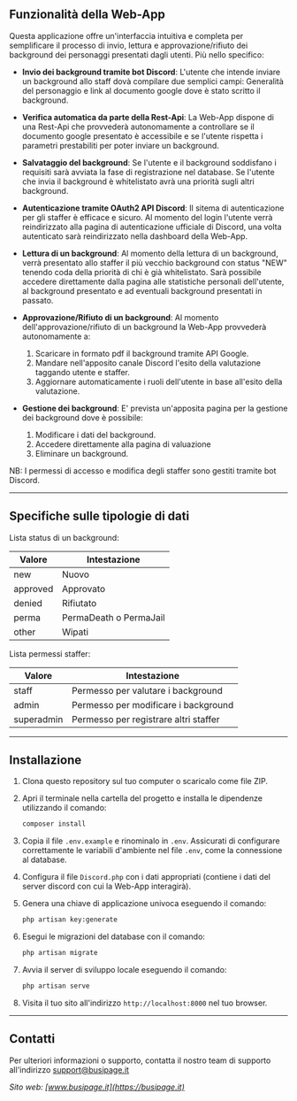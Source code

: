 

## Funzionalità della Web-App
Questa applicazione offre un'interfaccia intuitiva e completa per semplificare il processo di invio, lettura e approvazione/rifiuto dei background dei personaggi presentati dagli utenti. Più nello specifico:

- **Invio dei background tramite bot Discord**: L'utente che intende inviare un background allo staff dovà compilare due semplici campi: Generalità del personaggio e link al documento google dove è stato scritto il background.

- **Verifica automatica da parte della Rest-Api**: La Web-App dispone di una Rest-Api che provvederà autonomamente a controllare se il documento google presentato è accessibile e se l'utente rispetta i parametri prestabiliti per poter inviare un background.

- **Salvataggio del background**: Se l'utente e il background soddisfano i requisiti sarà avviata la fase di registrazione nel database. Se l'utente che invia il background è whitelistato avrà una priorità sugli altri background.

- **Autenticazione tramite OAuth2 API Discord**: Il sitema di autenticazione per gli staffer è efficace e sicuro. Al momento del login l'utente verrà reindirizzato alla pagina di autenticazione ufficiale di Discord, una volta autenticato sarà reindirizzato nella dashboard della Web-App.

- **Lettura di un background**: Al momento della lettura di un background, verrà presentato allo staffer il più vecchio background con status "NEW" tenendo coda della priorità di chi è già whitelistato. Sarà possibile accedere direttamente dalla pagina alle statistiche personali dell'utente, al background presentato e ad eventuali background presentati in passato.

- **Approvazione/Rifiuto di un background**: Al momento dell'approvazione/rifiuto di un background la Web-App provvederà autonomamente a: 
    1) Scaricare in formato pdf il background tramite API Google. 
    2) Mandare nell'apposito canale Discord l'esito della valutazione taggando utente e staffer. 
    3) Aggiornare automaticamente i ruoli dell'utente in base all'esito della valutazione.

- **Gestione dei background**: E' prevista un'apposita pagina per la gestione dei background dove è possibile: 
    1) Modificare i dati del background. 
    2) Accedere direttamente alla pagina di valuazione 
    3) Eliminare un background.

NB: I permessi di accesso e modifica degli staffer sono gestiti tramite bot Discord.

---

## Specifiche sulle tipologie di dati


Lista status di un background:

| Valore | Intestazione |
| -------------- | -------------- |
| new     |Nuovo     |
| approved     | Approvato     |
| denied     | Rifiutato     |
| perma     | PermaDeath o PermaJail     |
| other     | Wipati     |

Lista permessi staffer:

| Valore | Intestazione |
| -------------- | -------------- |
| staff     |Permesso per valutare i background     |
| admin     | Permesso per modificare i background     |
| superadmin     | Permesso per registrare altri staffer     |


---

## Installazione

1. Clona questo repository sul tuo computer o scaricalo come file ZIP.

2. Apri il terminale nella cartella del progetto e installa le dipendenze utilizzando il comando:

   ```bash
   composer install
   ```

3. Copia il file `.env.example` e rinominalo in `.env`. Assicurati di configurare correttamente le variabili d'ambiente nel file `.env`, come la connessione al database.

4. Configura il file `Discord.php` con i dati appropriati (contiene i dati del server discord con cui la Web-App interagirà).

5. Genera una chiave di applicazione univoca eseguendo il comando:

   ```bash
   php artisan key:generate
   ```

6. Esegui le migrazioni del database con il comando:

   ```bash
   php artisan migrate
   ```

7. Avvia il server di sviluppo locale eseguendo il comando:

   ```bash
   php artisan serve
   ```

8. Visita il tuo sito all'indirizzo `http://localhost:8000` nel tuo browser.

---

## Contatti

Per ulteriori informazioni o supporto, contatta il nostro team di supporto all'indirizzo support@busipage.it

*Sito web: [www.busipage.it](https://busipage.it)*
